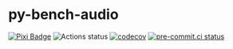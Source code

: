 # py-bench-audio
[![Pixi Badge](https://img.shields.io/endpoint?url=https://raw.githubusercontent.com/prefix-dev/pixi/main/assets/badge/v0.json)](https://pixi.sh)
![Actions status](https://github.com/Glatzel/py-bench/actions/workflows/ci.yml/badge.svg?branch=main)
[![codecov](https://codecov.io/gh/Glatzel/py-bench/graph/badge.svg?token=B506P0V1BJ)](https://codecov.io/gh/Glatzel/py-bench)
[![pre-commit.ci status](https://results.pre-commit.ci/badge/github/Glatzel/py-bench/main.svg)](https://results.pre-commit.ci/latest/github/Glatzel/py-bench/main)
